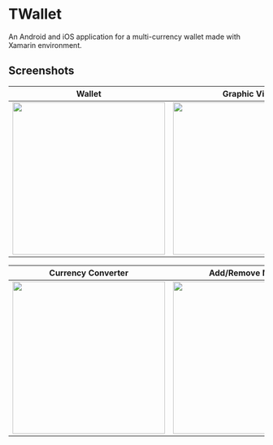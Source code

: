 # TWallet
An Android and iOS application for a multi-currency wallet made with Xamarin environment.

## Screenshots

Wallet                     |  Graphic View
:-------------------------:|:-------------------------:
<img src="https://s4.postimg.org/7q21uku0t/Photo_25-05-17_15_35_18.png" width="300">  |  <img src="https://s4.postimg.org/se5an24n1/Photo_25-05-17_15_35_22.png" width="300">

Currency Converter         |  Add/Remove Money
:-------------------------:|:-------------------------:
<img src="https://s4.postimg.org/tugt577jx/Photo_25-05-17_15_35_29.png" width="300">  |  <img src="https://s4.postimg.org/3uyns0av1/Photo_25-05-17_15_35_44.png" width="300">
